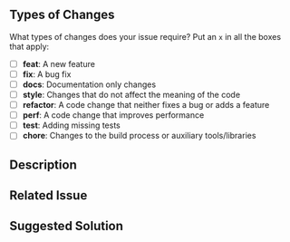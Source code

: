 <!--
LABELS:
Please add appropriate labels to your PR
-->

## Types of Changes

What types of changes does your issue require? Put an `x` in all the boxes that apply:

- [ ] **feat**: A new feature
- [ ] **fix**: A bug fix
- [ ] **docs**: Documentation only changes
- [ ] **style**: Changes that do not affect the meaning of the code
- [ ] **refactor**: A code change that neither fixes a bug or adds a feature
- [ ] **perf**: A code change that improves performance
- [ ] **test**: Adding missing tests
- [ ] **chore**: Changes to the build process or auxiliary tools/libraries

## Description

<!--
BUGS:
Please list the steps to reproduce it followed by the Expected and current
Behaviour. If relevant, include as much information as you can about the
environment you experience the problem in. Websites such as
https://supportdetails.com/ may help with this
-->

<!--
OTHERS:
Please describe why this change is required, what problem it solves, and what
alternatives exist
-->

## Related Issue

<!--
Please link to other relevant GitHub issues here
-->

## Suggested Solution

<!--
REQUIRED:
Please propose some possible solutions to this issue. Try to highlight positives
or negatives of this approach compared to possible alternatives
-->
